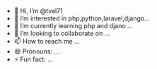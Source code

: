 - 👋 Hi, I’m @tval71
- 👀 I’m interested in php,python,laravel,django...
- 🌱 I’m currently learning php and djano ...
- 💞️ I’m looking to collaborate on ...
- 📫 How to reach me ...
- 😄 Pronouns: ...
- ⚡ Fun fact: ...

<!---
tval71/tval71 is a ✨ special ✨ repository because its `README.md` (this file) appears on your GitHub profile.
You can click the Preview link to take a look at your changes.
--->
